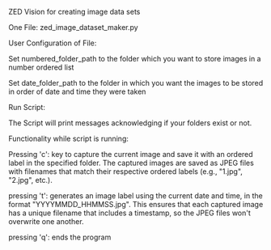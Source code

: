 ZED Vision for creating image data sets

One File: zed_image_dataset_maker.py



User Configuration of File:

Set numbered_folder_path to the folder which you want to store images in a number ordered list


Set date_folder_path to the folder in which you want the images to be stored in order of date and time they were taken



Run Script: 

The Script will print messages acknowledging if your folders exist or not.


Functionality while script is running:

Pressing 'c':
key to capture the current image and save it with an ordered label in the specified folder.
The captured images are saved as JPEG files with filenames that match their respective ordered labels (e.g., "1.jpg", "2.jpg", etc.).

pressing 't':
generates an image label using the current date and time, in the format "YYYYMMDD_HHMMSS.jpg". 
This ensures that each captured image has a unique filename that includes a timestamp, so the JPEG files won't overwrite one another.

pressing 'q':
ends the program
